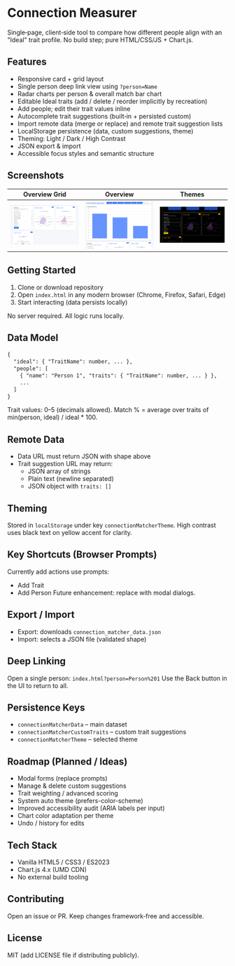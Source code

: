 # Connection Measurer

Single‑page, client‑side tool to compare how different people align with an "Ideal" trait profile. No build step; pure HTML/CSS/JS + Chart.js.

## Features
- Responsive card + grid layout
- Single person deep link view using `?person=Name`
- Radar charts per person & overall match bar chart
- Editable Ideal traits (add / delete / reorder implicitly by recreation)
- Add people; edit their trait values inline
- Autocomplete trait suggestions (built‑in + persisted custom)
- Import remote data (merge or replace) and remote trait suggestion lists
- LocalStorage persistence (data, custom suggestions, theme)
- Theming: Light / Dark / High Contrast
- JSON export & import
- Accessible focus styles and semantic structure

## Screenshots
| Overview Grid | Overview | Themes |
| ------------- | ------------------------ | -------------- |
| ![Grid view](image.png) | ![Overview](image2.png) | ![High contrast theme](image3.png) |

## Getting Started
1. Clone or download repository
2. Open `index.html` in any modern browser (Chrome, Firefox, Safari, Edge)
3. Start interacting (data persists locally)

No server required. All logic runs locally.

## Data Model
```
{
  "ideal": { "TraitName": number, ... },
  "people": [
    { "name": "Person 1", "traits": { "TraitName": number, ... } },
    ...
  ]
}
```
Trait values: 0–5 (decimals allowed). Match % = average over traits of min(person, ideal) / ideal * 100.

## Remote Data
- Data URL must return JSON with shape above
- Trait suggestion URL may return:
  - JSON array of strings
  - Plain text (newline separated)
  - JSON object with `traits: []`

## Theming
Stored in `localStorage` under key `connectionMatcherTheme`. High contrast uses black text on yellow accent for clarity.

## Key Shortcuts (Browser Prompts)
Currently add actions use prompts:
- Add Trait
- Add Person
Future enhancement: replace with modal dialogs.

## Export / Import
- Export: downloads `connection_matcher_data.json`
- Import: selects a JSON file (validated shape)

## Deep Linking
Open a single person: `index.html?person=Person%201`
Use the Back button in the UI to return to all.

## Persistence Keys
- `connectionMatcherData` – main dataset
- `connectionMatcherCustomTraits` – custom trait suggestions
- `connectionMatcherTheme` – selected theme

## Roadmap (Planned / Ideas)
- Modal forms (replace prompts)
- Manage & delete custom suggestions
- Trait weighting / advanced scoring
- System auto theme (prefers-color-scheme)
- Improved accessibility audit (ARIA labels per input)
- Chart color adaptation per theme
- Undo / history for edits

## Tech Stack
- Vanilla HTML5 / CSS3 / ES2023
- Chart.js 4.x (UMD CDN)
- No external build tooling

## Contributing
Open an issue or PR. Keep changes framework‑free and accessible.

## License
MIT (add LICENSE file if distributing publicly).
